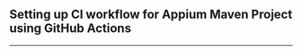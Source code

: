 ## Setting up CI workflow for Appium Maven Project using GitHub Actions
-------------------------------------------------------------------------
